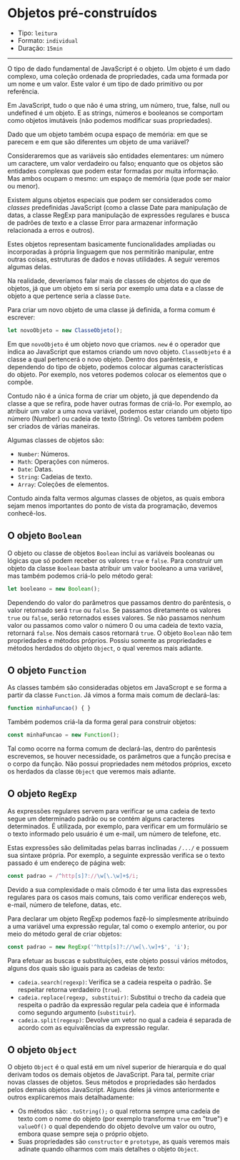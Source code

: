 # Objetos pré-construídos

* Tipo: `leitura`
* Formato: `individual`
* Duração: `15min`

***

O tipo de dado fundamental de JavaScript é o objeto. Um objeto é um dado complexo, uma coleção ordenada de propriedades, cada uma formada por um nome e um valor. Este valor é um tipo de dado primitivo ou por referência.

Em JavaScript, tudo o que não é uma string, um número, true, false, null ou undefined é um objeto. E as strings, números e booleanos se comportam como objetos imutáveis (não podemos modificar suas propriedades).

Dado que um objeto também ocupa espaço de memória: em que se parecem e em que são diferentes um objeto de uma variável?

Consideraremos que as variáveis são entidades elementares: um número um caractere, um valor verdadeiro ou falso; enquanto que os objetos são entidades complexas que podem estar formadas por muita informação. Mas ambos ocupam o mesmo: um espaço de memória (que pode ser maior ou menor).

Existem alguns objetos especiais que podem ser considerados como _classes_ predefinidas JavaScript (como a classe Date para manipulação de datas, a classe RegExp para manipulação de expressões regulares e busca de padrões de texto e a classe Error para armazenar informação relacionada a erros e outros).

Estes objetos representam basicamente funcionalidades ampliadas ou incorporadas à própria linguagem que nos permitirão manipular, entre outras coisas, estruturas de dados e novas utilidades. A seguir veremos algumas delas.

Na realidade, deveríamos falar mais de classes de objetos do que de objetos, já que um objeto em si seria por exemplo uma data e a classe de objeto a que pertence seria a classe `Date`.

Para criar um novo objeto de uma classe já definida, a forma comum é escrever:

```js
let novoObjeto = new ClasseObjeto();
```

Em que `novoObjeto` é um objeto novo que criamos. `new` é o operador que indica ao JavaScript que estamos criando um novo objeto. `ClasseObjeto` é a classe a qual pertencerá o novo objeto. Dentro dos parêntesis, e dependendo do tipo de objeto, podemos colocar algumas características do objeto. Por exemplo, nos vetores podemos colocar os elementos que o compõe.

Contudo não é a única forma de criar um objeto, já que dependendo da classe a que se refira, pode haver outras formas de criá-lo. Por exemplo, ao atribuir um valor a uma nova variável, podemos estar criando um objeto tipo número (Number) ou cadeia de texto (String). Os vetores também podem ser criados de várias maneiras.

Algumas classes de objetos são:

* `Number`: Números.
* `Math`: Operações con números.
* `Date`: Datas.
* `String`: Cadeias de texto.
* `Array`: Coleções de elementos.

Contudo ainda falta vermos algumas classes de objetos, as quais embora sejam menos importantes do ponto de vista da programação, devemos conhecê-los.

## O objeto `Boolean`

O objeto ou classe de objetos `Boolean` inclui as variáveis booleanas ou lógicas que só podem receber os valores `true` e `false`. Para construir um objeto da classe `Boolean` basta atribuir um valor booleano a uma variável, mas também podemos criá-lo pelo método geral:

```js
let booleano = new Boolean();
```
Dependendo do valor do parâmetros que passamos dentro do parêntesis, o valor retornado será `true` ou `false`. Se passamos diretamente os valores `true` ou `false`, serão retornados esses valores. Se não passamos nenhum valor ou passamos como valor o número 0 ou uma cadeia de texto vazia, retornará `false`. Nos demais casos retornará `true`. O objeto `Boolean` não tem propriedades e métodos próprios. Possiu somente as propriedades e métodos herdados do objeto `Object`, o qual veremos mais adiante.

## O objeto `Function`

As classes também são consideradas objetos em JavaScropt e se forma a partir da classe `Function`. Já vimos a forma mais comum de declará-las:

```js
function minhaFuncao() { }
```

Também podemos criá-la da forma geral para construir objetos:

```js
const minhaFuncao = new Function();
```

Tal como ocorre na forma comum de declará-las, dentro do parêntesis escrevemos, se houver necessidade, os parâmetros que a função precisa e o corpo da função. Não possui propriedades nem métodos próprios, exceto os herdados da classe `Object` que veremos mais adiante.

## O objeto `RegExp`

As expressões regulares servem para verificar se uma cadeia de texto segue um determinado padrão ou se contém alguns caracteres determinados. É utilizada, por exemplo, para verificar em um formulário se o texto informado pelo usuário é um e-mail, um número de telefone, etc.

Estas expressões são delimitadas pelas barras inclinadas `/.../` e possuem sua sintaxe própria. Por exemplo, a seguinte expressão verifica se o texto passado é um endereço de página web:
```js
const padrao = /^http[s]?://\w[\.\w]+$/i;
```

Devido a sua complexidade o mais cômodo é ter uma lista das expressões regulares para os casos mais comuns, tais como verificar endereços web, e-mail, número de telefone, datas, etc.

Para declarar um objeto RegExp podemos fazê-lo simplesmente atribuindo a uma variável uma expressão regular, tal como o exemplo anterior, ou por meio do método geral de criar objetos:

```js
const padrao = new RegExp('^http[s]?://\w[\.\w]+$', 'i');
```

Para efetuar as buscas e substituições, este objeto possui vários métodos, alguns dos quais são iguais para as cadeias de texto:

* `cadeia.search(regexp)`: Verifica se a cadeia respeita o padrão. Se respeitar retorna verdadeiro (`true`).
* `cadeia.replace(regexp, substituir)`: Substitui o trecho da cadeia que respeita o padrão da expressão regular pela cadeia que é informada como segundo argumento (`substituir`).
* `cadeia.split(regexp)`: Devolve um vetor no qual a cadeia é separada de acordo com as equivalências da expressão regular.

## O objeto `Object`

O objeto `Object` é o qual está em um nível superior de hierarquia e do qual derivam todos os demais objetos de JavaScript. Para tal, permite criar novas classes de objetos. Seus métodos e propriedades são herdados pelos demais objetos JavaScript. Alguns deles já vimos anteriormente e outros explicaremos mais detalhadamente:

* Os métodos são: `.toString();` o qual retorna sempre uma cadeia de texto com o nome do objeto (por exemplo transforma `true` em "true")  e `valueOf()` o qual dependendo do objeto devolve um valor ou outro, embora quase sempre seja o próprio objeto.
* Suas propriedades são `constructor` e `prototype`, as quais veremos mais adinate quando olharmos com mais detalhes o objeto `Object`.
